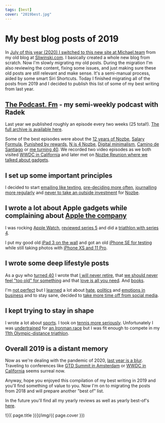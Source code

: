 ```yaml
---
tags: [best]
cover: "2019best.jpg"
---
```


# My best blog posts of 2019

In [July of this year (2020) I switched to this new site at Michael.team](/new/) from my old blog at [Sliwinski.com](https://sliwinski.com/). I basically created a whole new blog from scratch. Now I'm slowly migrating my old posts. During the migration I'm also reviewing the content, fixing some issues, and just making sure these old posts are still relevant and make sense. It's a semi-manual process, aided by some smart Siri Shortcuts. Today I finished migrating all of the posts from 2019 and I decided to publish this list of some of my best writing from last year.

<!--More-->

## [The Podcast. Fm](https://thepodcast.fm) - my semi-weekly podcast with Radek

Last year we published roughly an episode every two weeks (25 total!). [The full archive is available here](/podcast).

Some of the best episodes were about the [12 years of Nozbe](/podcast-174/), [Salary Formula](/podcast-176), [Punished by rewards](/podcast-179), [N is 4 Nozbe](/podcast-183), [Digital minimalism](/podcast-184), [Camino de Santiago](/podcast-187) or [me turning 40](/podcast-188). We recorded two video episodes as we both visited [WWDC in California](/podcast-189) and later met on [Nozbe Reunion where we talked about gadgets](/podcast-195).

## I set up some important principles

I decided to start [emailing like texting](/emailing-like-texting/), [pre-deciding more often](/pre/), [journalling more regularly](/journalling) and [never to take an outside investment](/investors/) for [Nozbe][n].

## I wrote a lot about Apple gadgets while complaining about [Apple the company](/apple)

I was rocking [Apple Watch](/applewatch), [reviewed series 5](/watch5) and did a [triathlon with series 4](/triwatch).

I put my good old [iPad 3 on the wall](/ipad3) and got an old [iPhone SE for testing](/iphonese) while still taking photos with [iPhone XS and 11 Pro](/photo/).

## I wrote some deep lifestyle posts

As a guy who [turned 40](/forty) I wrote that [I will never retire](/retirement/), that [we should never feel "too old" for something](/too-old/) and that [love is all you need](/commandments/). And [books](/again/).

I'm [not perfect](/perfect/) but I [learned](/learnings/) a lot about [hate](/hate/), [politics](/war/) and [emotions in business](/emotions/) and to stay sane, decided to [take more time off from social media](/sms/).

## I kept trying to stay in shape

I wrote a lot about [sports](/sports). I took on [tennis more seriously](/tennis/). Unfortunately I was [undertrained](/undertrained) for [an Ironman race](/noiron/) but I was fit enough to compete in my [11th Olympic-distance triathlon](/tri11/).

## Overall 2019 is a distant memory

Now as we're dealing with the pandemic of 2020, [last year is a blur](/2019/). Traveling to conferences like [GTD Summit in Amsterdam](/gtdsummit/) or [WWDC in California](/mindblower/) seems surreal now.

Anyway, hope you enjoyed this compilation of my best writing in 2019 and you'll find something of value to you. Now I'm on to migrating the posts from 2018 and will prepare another "best of" list.

In the future you'll find all my yearly reviews as well as yearly best-of's [here](/year/).


![{{ page.title }}](/img/{{ page.cover }})

[n]: https://michael.gratis/nozbe